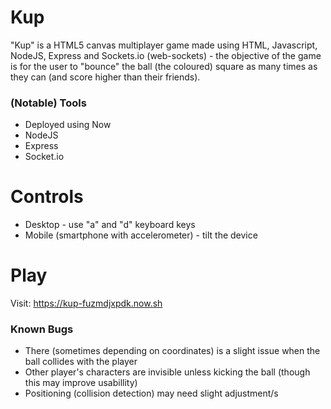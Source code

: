 # Kup 
"Kup" is a HTML5 canvas multiplayer game made using HTML, Javascript, NodeJS, Express and Sockets.io (web-sockets) - the objective of the game is for the user to "bounce" the ball (the coloured) square as many times as they can (and score higher than their friends). 

### (Notable) Tools 
* Deployed using Now 
* NodeJS 
* Express 
* Socket.io 

# Controls 
* Desktop - use "a" and "d" keyboard keys 
* Mobile (smartphone with accelerometer) - tilt the device 

# Play 
Visit: https://kup-fuzmdjxpdk.now.sh 

### Known Bugs 
* There (sometimes depending on coordinates) is a slight issue when the ball collides with the player 
* Other player's characters are invisible unless kicking the ball (though this may improve usabillity) 
* Positioning (collision detection) may need slight adjustment/s 


